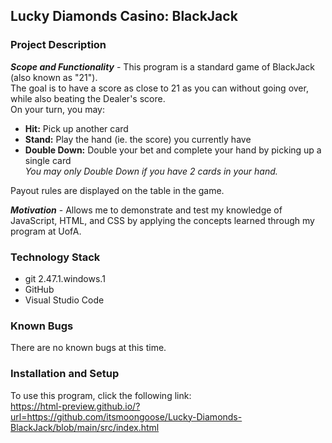 ## __Lucky Diamonds Casino: BlackJack__
### __Project Description__
__*Scope and Functionality*__ - This program is a standard game of BlackJack (also known as "21").\
The goal is to have a score as close to 21 as you can without going over, while also beating the Dealer's score.\
On your turn, you may:
- __Hit:__ Pick up another card
- __Stand:__ Play the hand (ie. the score) you currently have
- __Double Down:__ Double your bet and complete your hand by picking up a single card\
*You may only Double Down if you have 2 cards in your hand.*

Payout rules are displayed on the table in the game.

__*Motivation*__ - Allows me to demonstrate and test my knowledge of JavaScript, HTML, and CSS by applying the concepts learned through my program at UofA.

### __Technology Stack__
- git 2.47.1.windows.1
- GitHub
- Visual Studio Code

### __Known Bugs__
There are no known bugs at this time.

### __Installation and Setup__

To use this program, click the following link:\
https://html-preview.github.io/?url=https://github.com/itsmoongoose/Lucky-Diamonds-BlackJack/blob/main/src/index.html